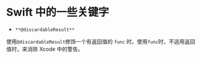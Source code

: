 # Swift 中的一些关键字

- `**@discardableResult**`

使用`@discardableResult`修饰一个有返回值的 `func` 时，使用`func`时，不适用返回值时，来消除 Xcode 中的警告。

